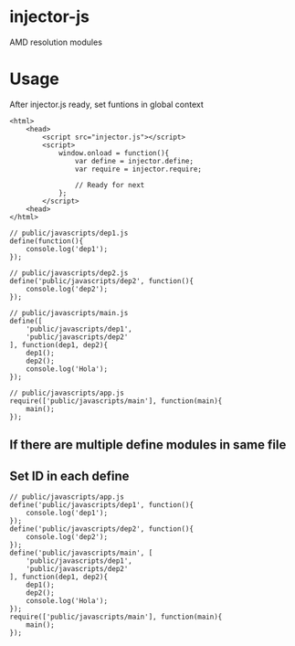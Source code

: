 # injector-js 
AMD resolution modules

# Usage 
After injector.js ready, set funtions in global context

```shell
<html>
    <head>
        <script src="injector.js"></script>
        <script>
            window.onload = function(){
                var define = injector.define;
                var require = injector.require;

                // Ready for next
            };
        </script>
    <head>
</html>
```

```shell
// public/javascripts/dep1.js
define(function(){
    console.log('dep1');
});
```

```shell
// public/javascripts/dep2.js
define('public/javascripts/dep2', function(){
    console.log('dep2');
});
```

```shell
// public/javascripts/main.js
define([
    'public/javascripts/dep1',
    'public/javascripts/dep2'
], function(dep1, dep2){
    dep1();
    dep2();
    console.log('Hola');
});
```

```shell
// public/javascripts/app.js
require(['public/javascripts/main'], function(main){
    main();
});
```

## If there are multiple define modules in same file
## Set ID in each define
```shell
// public/javascripts/app.js
define('public/javascripts/dep1', function(){
    console.log('dep1');
});
define('public/javascripts/dep2', function(){
    console.log('dep2');
});
define('public/javascripts/main', [
    'public/javascripts/dep1',
    'public/javascripts/dep2'
], function(dep1, dep2){
    dep1();
    dep2();
    console.log('Hola');
});
require(['public/javascripts/main'], function(main){
    main();
});
```
